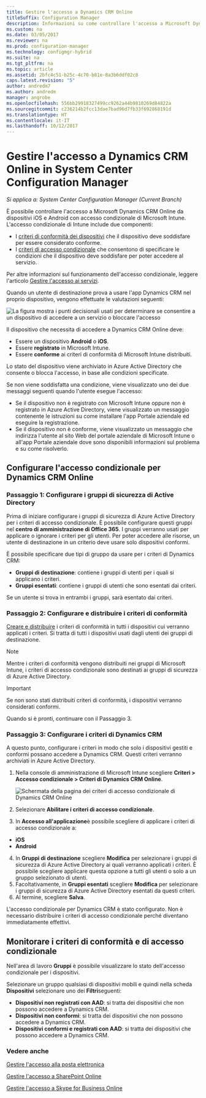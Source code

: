 ```yaml
---
title: Gestire l'accesso a Dynamics CRM Online
titleSuffix: Configuration Manager
description: Informazioni su come controllare l'accesso a Microsoft Dynamics CRM Online da dispositivi iOS e Android con accesso condizionale di Microsoft Intune.
ms.custom: na
ms.date: 03/05/2017
ms.reviewer: na
ms.prod: configuration-manager
ms.technology: configmgr-hybrid
ms.suite: na
ms.tgt_pltfrm: na
ms.topic: article
ms.assetid: 2bfc4c51-b25c-4c70-b81e-8a3b6ddf02c8
caps.latest.revision: "5"
author: andredm7
ms.author: andredm
manager: angrobe
ms.openlocfilehash: 556bb29918327499cc9262a44b9810269d84822a
ms.sourcegitcommit: c236214b2fcc13dae7bad96d7fb33f692868191d
ms.translationtype: HT
ms.contentlocale: it-IT
ms.lasthandoff: 10/12/2017
---
```

# <a name="manage-dynamics-crm-online-access-in-system-center-configuration-manager"></a>Gestire l'accesso a Dynamics CRM Online in System Center Configuration Manager

*Si applica a: System Center Configuration Manager (Current Branch)*

È possibile controllare l'accesso a Microsoft Dynamics CRM Online da dispositivi iOS e Android con accesso condizionale di Microsoft Intune.  L'accesso condizionale di Intune include due componenti:
* I [criteri di conformità dei dispositivi](../../protect/deploy-use/device-compliance-policies.md) che il dispositivo deve soddisfare per essere considerato conforme.
* I [criteri di accesso condizionale](../../protect/deploy-use/manage-access-to-services.md) che consentono di specificare le condizioni che il dispositivo deve soddisfare per poter accedere al servizio.

Per altre informazioni sul funzionamento dell'accesso condizionale, leggere l'articolo [Gestire l'accesso ai servizi](../../protect/deploy-use/manage-access-to-services.md).


Quando un utente di destinazione prova a usare l'app Dynamics CRM nel proprio dispositivo, vengono effettuate le valutazioni seguenti:

![La figura mostra i punti decisionali usati per determinare se consentire a un dispositivo di accedere a un servizio o bloccare l'accesso](media/mdm-ca-dynamics-crm-flow-diagram.png)

Il dispositivo che necessita di accedere a Dynamics CRM Online deve:
* Essere un dispositivo **Android** o **iOS**.
* Essere **registrato** in Microsoft Intune.
* Essere **conforme** ai criteri di conformità di Microsoft Intune distribuiti.

Lo stato del dispositivo viene archiviato in Azure Active Directory che consente o blocca l'accesso, in base alle condizioni specificate.

Se non viene soddisfatta una condizione, viene visualizzato uno dei due messaggi seguenti quando l'utente esegue l'accesso:
* Se il dispositivo non è registrato con Microsoft Intune oppure non è registrato in Azure Active Directory, viene visualizzato un messaggio contenente le istruzioni su come installare l'app Portale aziendale ed eseguire la registrazione.
* Se il dispositivo non è conforme, viene visualizzato un messaggio che indirizza l'utente al sito Web del portale aziendale di Microsoft Intune o all'app Portale aziendale dove sono disponibili informazioni sul problema e su come risolverlo.

## <a name="configure-conditional-access-for-dynamics-crm-online"></a>Configurare l'accesso condizionale per Dynamics CRM Online  
### <a name="step-1-configure-active-directory-security-groups"></a>Passaggio 1: Configurare i gruppi di sicurezza di Active Directory

Prima di iniziare configurare i gruppi di sicurezza di Azure Active Directory per i criteri di accesso condizionale. È possibile configurare questi gruppi nel **centro di amministrazione di Office 365**. I gruppi verranno usati per applicare o ignorare i criteri per gli utenti. Per poter accedere alle risorse, un utente di destinazione in un criterio deve usare solo dispositivi conformi.

È possibile specificare due tipi di gruppo da usare per i criteri di Dynamics CRM:
* **Gruppi di destinazione**: contiene i gruppi di utenti per i quali si applicano i criteri.
* **Gruppi esentati**: contiene i gruppi di utenti che sono esentati dai criteri.

Se un utente si trova in entrambi i gruppi, sarà esentato dai criteri.

### <a name="step-2-configure-and-deploy-a-compliance-policy"></a>Passaggio 2: Configurare e distribuire i criteri di conformità
[Creare e distribuire](../../protect/deploy-use/device-compliance-policies.md) i criteri di conformità in tutti i dispositivi cui verranno applicati i criteri. Si tratta di tutti i dispositivi usati dagli utenti dei gruppi di destinazione.

> [!NOTE]
> Mentre i criteri di conformità vengono distribuiti nei gruppi di Microsoft Intune, i criteri di accesso condizionale sono destinati ai gruppi di sicurezza di Azure Active Directory.

> [!IMPORTANT]
> Se non sono stati distribuiti criteri di conformità, i dispositivi verranno considerati conformi.

Quando si è pronti, continuare con il Passaggio 3.
### <a name="step-3-configure-the-dynamics-crm-policy"></a>Passaggio 3: Configurare i criteri di Dynamics CRM
A questo punto, configurare i criteri in modo che solo i dispositivi gestiti e conformi possano accedere a Dynamics CRM. Questi criteri verranno archiviati in Azure Active Directory.

1.  Nella console di amministrazione di Microsoft Intune scegliere **Criteri > Accesso condizionale > Criteri di Dynamics CRM Online**.

     ![Schermata della pagina dei criteri di accesso condizionale di Dynamics CRM Online](media/mdm-ca-dynamics-crm-policy-configuration.png)

2.  Selezionare **Abilitare i criteri di accesso condizionale**.
3.  In **Accesso all'applicazione**è possibile scegliere di applicare i criteri di accesso condizionale a:
  * **iOS**
  * **Android**
4.  In **Gruppi di destinazione** scegliere **Modifica** per selezionare i gruppi di sicurezza di Azure Active Directory ai quali verranno applicati i criteri. È possibile scegliere applicare questa opzione a tutti gli utenti o solo a un gruppo selezionato di utenti.
5.  Facoltativamente, in **Gruppi esentati** scegliere **Modifica** per selezionare i gruppi di sicurezza di Azure Active Directory esentati da questi criteri.
6.  Al termine, scegliere **Salva**.

L'accesso condizionale per Dynamics CRM è stato configurato. Non è necessario distribuire i criteri di accesso condizionale perché diventano immediatamente effettivi.
##  <a name="monitor-the-compliance-and-conditional-access-policies"></a>Monitorare i criteri di conformità e di accesso condizionale

Nell'area di lavoro **Gruppi** è possibile visualizzare lo stato dell'accesso condizionale per i dispositivi.

Selezionare un gruppo qualsiasi di dispositivi mobili e quindi nella scheda **Dispositivi** selezionare uno dei **Filtri**seguenti:
* **Dispositivi non registrati con AAD**: si tratta dei dispositivi che non possono accedere a Dynamics CRM.
* **Dispositivi non conformi**: si tratta dei dispositivi che non possono accedere a Dynamics CRM.
* **Dispositivi conformi e registrati con AAD**: si tratta dei dispositivi che possono accedere a Dynamics CRM.

###  <a name="see-also"></a>Vedere anche
[Gestire l'accesso alla posta elettronica](../../protect/deploy-use/manage-email-access.md)

[Gestire l'accesso a SharePoint Online](../../protect/deploy-use/manage-sharepoint-online-access.md)

[Gestire l'accesso a Skype for Business Online](../../protect/deploy-use/manage-skype-for-business-online-access.md)

